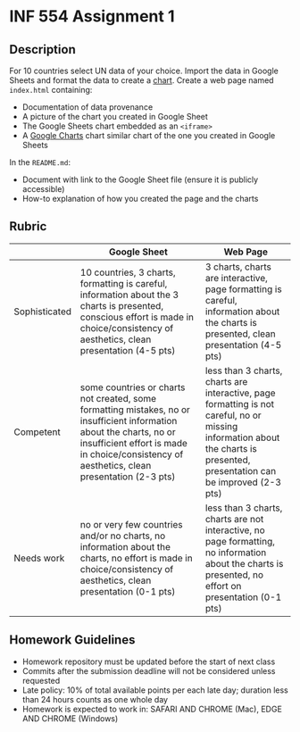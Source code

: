 # INF 554 Assignment 1

## Description 
For 10 countries select UN data of your choice. Import the data in Google Sheets and format the data to create a [chart](https://support.google.com/docs/answer/63728). Create a web page named `index.html` containing:
- Documentation of data provenance
- A picture of the chart you created in Google Sheet
- The Google Sheets chart embedded as an `<iframe>`
- A [Google Charts](https://developers.google.com/chart/interactive/docs/) chart similar chart of the one you created in Google Sheets

In the `README.md`:
- Document with link to the Google Sheet file (ensure it is publicly accessible)
- How-to explanation of how you created the page and the charts


## Rubric

| 	        | Google Sheet	| Web Page |
| --------- | ------------- | -------- |
| Sophisticated	| 10 countries, 3 charts, formatting is careful, information about the 3 charts is presented, conscious effort is made in choice/consistency of aesthetics, clean presentation (4-5 pts) | 3 charts, charts are interactive, page formatting is careful, information about the charts is presented, clean presentation (4-5 pts) |
| Competent	| some countries or charts not created, some formatting mistakes, no or insufficient information about the charts, no or insufficient effort is made in choice/consistency of aesthetics, clean presentation (2-3 pts) |	less than 3 charts, charts are interactive, page formatting is not careful, no or missing information about the charts is presented, presentation can be improved (2-3 pts) |
| Needs work	| no or very few countries and/or no charts, no information about the charts, no effort is made in choice/consistency of aesthetics, clean presentation (0-1 pts)	| less than 3 charts, charts are not interactive, no page formatting, no information about the charts is presented, no effort on presentation (0-1 pts) |


## Homework Guidelines
- Homework repository must be updated before the start of next class
- Commits after the submission deadline will not be considered unless requested
- Late policy: 10% of total available points per each late day; duration less than 24 hours counts as one whole day
- Homework is expected to work in: SAFARI AND CHROME (Mac), EDGE AND CHROME (Windows)
